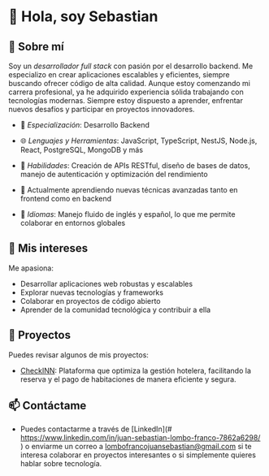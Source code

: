 # 👋 Hola, soy Sebastian

## 🌟 Sobre mí

Soy un *desarrollador full stack* con pasión por el desarrollo backend. Me especializo en crear aplicaciones escalables y eficientes, siempre buscando ofrecer código de alta calidad. Aunque estoy comenzando mi carrera profesional, ya he adquirido experiencia sólida trabajando con tecnologías modernas. Siempre estoy dispuesto a aprender, enfrentar nuevos desafíos y participar en proyectos innovadores.

- 💼 *Especialización*: Desarrollo Backend

- 🌐 *Lenguajes y Herramientas*: JavaScript, TypeScript, NestJS, Node.js, React, PostgreSQL, MongoDB y más

- 🔧 *Habilidades*: Creación de APIs RESTful, diseño de bases de datos, manejo de autenticación y optimización del rendimiento

- 🌱 Actualmente aprendiendo nuevas técnicas avanzadas tanto en frontend como en backend

- 💬 *Idiomas*: Manejo fluido de inglés y español, lo que me permite colaborar en entornos globales

## 🚀 Mis intereses

Me apasiona:
- Desarrollar aplicaciones web robustas y escalables
- Explorar nuevas tecnologías y frameworks
- Colaborar en proyectos de código abierto
- Aprender de la comunidad tecnológica y contribuir a ella

## 🔗 Proyectos

Puedes revisar algunos de mis proyectos:
- [CheckINN](https://check-inn-front.vercel.app/): Plataforma que optimiza la gestión hotelera, facilitando la reserva y el pago de habitaciones de manera eficiente y segura.

## 📫 Contáctame

- Puedes contactarme a través de [LinkedIn](#  https://www.linkedin.com/in/juan-sebastian-lombo-franco-7862a6298/ ) o enviarme un correo a [lombofrancojuansebastian@gmail.com](mailto:lombofrancojuansebastian@gmail.com) si te interesa colaborar en proyectos interesantes o si simplemente quieres hablar sobre tecnología.
